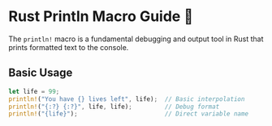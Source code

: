 # Rust Println Macro Guide 🦀

The `println!` macro is a fundamental debugging and output tool in Rust that prints formatted text to the console.

## Basic Usage

```rust
let life = 99;
println!("You have {} lives left", life);  // Basic interpolation
println!("{:?} {:?}", life, life);         // Debug format
println!("{life}");                        // Direct variable name